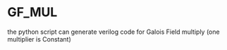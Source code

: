 # GF_MUL
the python script can generate verilog code for Galois Field multiply (one multiplier is Constant)
